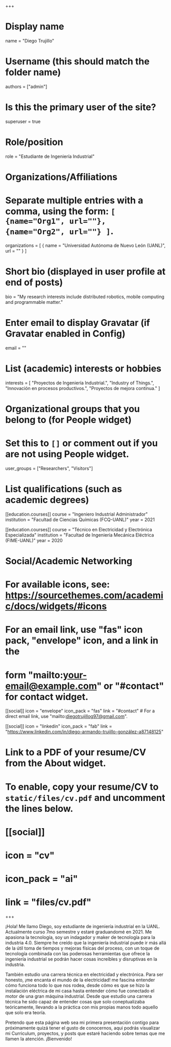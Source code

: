 +++
# Display name
name = "Diego Trujillo"

# Username (this should match the folder name)
authors = ["admin"]

# Is this the primary user of the site?
superuser = true

# Role/position
role = "Estudiante de Ingeniería Industrial"

# Organizations/Affiliations
#   Separate multiple entries with a comma, using the form: `[ {name="Org1", url=""}, {name="Org2", url=""} ]`.
organizations = [ { name = "Universidad Autónoma de Nuevo León (UANL)", url = "" } ]

# Short bio (displayed in user profile at end of posts)
bio = "My research interests include distributed robotics, mobile computing and programmable matter."

# Enter email to display Gravatar (if Gravatar enabled in Config)
email = ""

# List (academic) interests or hobbies
interests = [
  "Proyectos de Ingeniería Industrial.",
  "Industry of Things.",
  "Innovación en procesos productivos.",
  "Proyectos de mejora contínua."
]

# Organizational groups that you belong to (for People widget)
#   Set this to `[]` or comment out if you are not using People widget.
user_groups = ["Researchers", "Visitors"]

# List qualifications (such as academic degrees)
[[education.courses]]
  course = "Ingeniero Industrial Administrador"
  institution = "Facultad de Ciencias Químicas (FCQ-UANL)"
  year = 2021

[[education.courses]]
  course = "Técnico en Electricidad y Electrónica Especializada"
  institution = "Facultad de Ingeniería Mecánica Eléctrica (FIME-UANL)"
  year = 2020

# Social/Academic Networking
# For available icons, see: https://sourcethemes.com/academic/docs/widgets/#icons
#   For an email link, use "fas" icon pack, "envelope" icon, and a link in the
#   form "mailto:your-email@example.com" or "#contact" for contact widget.

[[social]]
  icon = "envelope"
  icon_pack = "fas"
  link = "#contact"  # For a direct email link, use "mailto:diegotrujillog97@gmail.com".

[[social]]
  icon = "linkedin"
  icon_pack = "fab"
  link = "https://www.linkedin.com/in/diego-armando-trujillo-gonzález-a87148125"

# Link to a PDF of your resume/CV from the About widget.
# To enable, copy your resume/CV to `static/files/cv.pdf` and uncomment the lines below.
# [[social]]
#   icon = "cv"
#   icon_pack = "ai"
#   link = "files/cv.pdf"

+++

¡Hola! Me llamo Diego, soy estudiante de ingeniería industrial en la UANL. Actualmente curso 7mo semestre y estaré graduandomé en 2021. Me apasiona la tecnología, soy un indagador y maker de tecnología para la industria 4.0. Siempre he creído que la ingeniería industrial puede ir más allá de la útil toma de tiempos y mejoras físicas del proceso, con un toque de tecnología combinada con las poderosas herramientas que ofrece la ingeniería industrial se podrán hacer cosas increíbles y disruptivas en la industria.

También estudio una carrera técnica en electricidad y electrónica. Para ser honesto, ¡me encanta el mundo de la electricidad! me fascina entender cómo funciona todo lo que nos rodea, desde cómo es que se hizo la instalación eléctrica de mi casa hasta entender cómo fue conectado el motor de una gran máquina industrial. Desde que estudio una carrera técnica he sido capaz de entender cosas que solo coneptualizaba teóricamente, llevando a la práctica con mis propias manos todo aquello que solo era teoría.

Pretendo que esta página web sea mi primera presentación contigo para próximamente quizá tener el gusto de conocernos, aqui podrás visualizar mi Curriculum, proyectos, y posts que estaré haciendo sobre temas que me llamen la atención. ¡Bienvenido!

